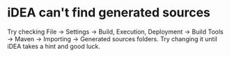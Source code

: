 # iDEA can't find generated sources
Try checking File -> Settings -> Build, Execution, Deployment -> Build Tools -> Maven -> Importing -> Generated sources folders. Try changing it until iDEA takes a hint and good luck.
